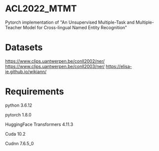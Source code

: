 # ACL2022_MTMT
Pytorch implementation of "An Unsupervised Multiple-Task and Multiple-Teacher Model for Cross-lingual Named Entity Recognition"

# Datasets
https://www.clips.uantwerpen.be/conll2002/ner/
https://www.clips.uantwerpen.be/conll2003/ner/
https://elisa-ie.github.io/wikiann/

# Requirements
python 3.6.12

pytorch 1.8.0

HuggingFace Transformers 4.11.3

Cuda 10.2

Cudnn 7.6.5_0
